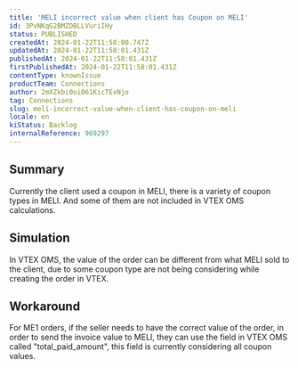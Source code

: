 ```yaml
---
title: 'MELI incorrect value when client has Coupon on MELI'
id: 3PvNKqG2BMZDBLLVuriIHy
status: PUBLISHED
createdAt: 2024-01-22T11:58:00.747Z
updatedAt: 2024-01-22T11:58:01.431Z
publishedAt: 2024-01-22T11:58:01.431Z
firstPublishedAt: 2024-01-22T11:58:01.431Z
contentType: knownIssue
productTeam: Connections
author: 2mXZkbi0oi061KicTExNjo
tag: Connections
slug: meli-incorrect-value-when-client-has-coupon-on-meli
locale: en
kiStatus: Backlog
internalReference: 969297
---
```


## Summary



Currently the client used a coupon in MELI, there is a variety of coupon types in MELI. And some of them are not included in VTEX OMS calculations.


##

## Simulation



In VTEX OMS, the value of the order can be different from what MELI sold to the client, due to some coupon type are not being considering while creating the order in VTEX.


##

## Workaround



For ME1 orders, if the seller needs to have the correct value of the order, in order to send the invoice value to MELI, they can use the field in VTEX OMS called "total_paid_amount", this field is currently considering all coupon values.





